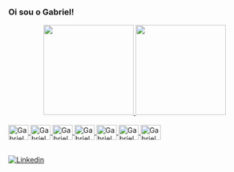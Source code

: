 ### Oi sou o Gabriel!     
  


<div align="center">
  <a href="https://github.com/Gabriel-Barth">  
<img height="180em" src="https://github-readme-stats.vercel.app/api?username=Gabriel-Barth&show_icons=true&theme=tokyonight&include_all_commits=true&count_private=true&PAT_1">
  <img height="180em" src="https://github-readme-stats.vercel.app/api/top-langs/?username=Gabriel-Barth&layout=compact&langs_count=7&theme=tokyonight">
</div>
<div style="display: inline_block"><br>
  <img align="center" alt="Gabriel_c#" height="30" width="40" src="https://cdn.jsdelivr.net/gh/devicons/devicon/icons/csharp/csharp-original.svg">
    <img align="center" alt="Gabriel_Sass" height="30" width="40" src="https://cdn.jsdelivr.net/gh/devicons/devicon/icons/sass/sass-original.svg" >
  <img align="center" alt="Gabriel_node" height="30" width="40" src="https://cdn.jsdelivr.net/gh/devicons/devicon/icons/nodejs/nodejs-original.svg" >
  <img align="center" alt="Gabriel_Js" height="30" width="40" src= "https://cdn.jsdelivr.net/gh/devicons/devicon/icons/javascript/javascript-original.svg">
  <img align="center" alt="Gabriel_css" height="30" width="40" src= "https://cdn.jsdelivr.net/gh/devicons/devicon/icons/css3/css3-original-wordmark.svg">
  <img align="center" alt="Gabriel_git" height="30" width="40" src= "https://cdn.jsdelivr.net/gh/devicons/devicon/icons/git/git-original.svg">
  <img align="center" alt="Gabriel_git" height="30" width="40" src=   "https://cdn.jsdelivr.net/gh/devicons/devicon/icons/react/react-original.svg">
 
  </div>

  <br>
  
  
  [![Linkedin](https://img.shields.io/badge/LinkedIn-0077B5?style=for-the-badge&logo=linkedin&logoColor=white)](https://www.linkedin.com/in/gabriel-de-paiva-barth-639270228/)
